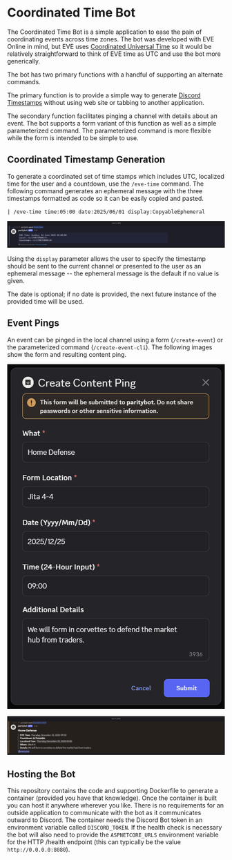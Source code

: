 # Coordinated Time Bot

The Coordinated Time Bot is a simple application to ease the pain of coordinating events across time zones. The bot was developed with EVE Online in mind, but EVE uses [Coordinated Universal Time](https://en.wikipedia.org/wiki/Coordinated_Universal_Time) so it would be relatively straightforward to think of EVE time as UTC and use the bot more generically.

The bot has two primary functions with a handful of supporting an alternate commands. 

The primary function is to provide a simple way to generate [Discord Timestamps](https://discordtimestamp.com/) without using web site or tabbing to another application.

The secondary function facilitates pinging a channel with details about an event. The bot supports a form variant of this function as well as a simple parameterized command. The parameterized command is more flexible while the form is intended to be simple to use.

## Coordinated Timestamp Generation

To generate a coordinated set of time stamps which includes UTC, localized time for the user and a countdown, use the `/eve-time` command. The following command generates an ephemeral message with the three timestamps formatted as code so it can be easily copied and pasted.

```
| /eve-time time:05:00 date:2025/06/01 display:CopyableEphemeral
```
![Ephemeral message with copyable coordinated timestamps.](./Documentation/eve-time-ephemeral-output.png)

Using the `display` parameter allows the user to specify the timestamp should be sent to the current channel or presented to the user as an ephemeral message -- the ephemeral message is the default if no value is given.

The date is optional; if no date is provided, the next future instance of the provided time will be used.

## Event Pings

An event can be pinged in the local channel using a form (`/create-event`) or the parameterized command (`/create-event-cli`). The following images show the form and resulting content ping.

![Ephemeral message with copyable coordinated timestamps.](./Documentation/event-form.png)

![Ephemeral message with copyable coordinated timestamps.](./Documentation/event-form-result.png)

## Hosting the Bot

This repository contains the code and supporting Dockerfile to generate a container (provided you have that knowledge). Once the container is built you can host it anywhere wherever you like. There is no requirements for an outside application to communicate with the bot as it communicates outward to Discord. The container needs the Discord Bot token in an environment variable called `DISCORD_TOKEN`. If the health check is necessary the bot will also need to provide the `ASPNETCORE_URLS` environment variable for the HTTP /health endpoint (this can typically be the value `http://0.0.0.0:8080`).
